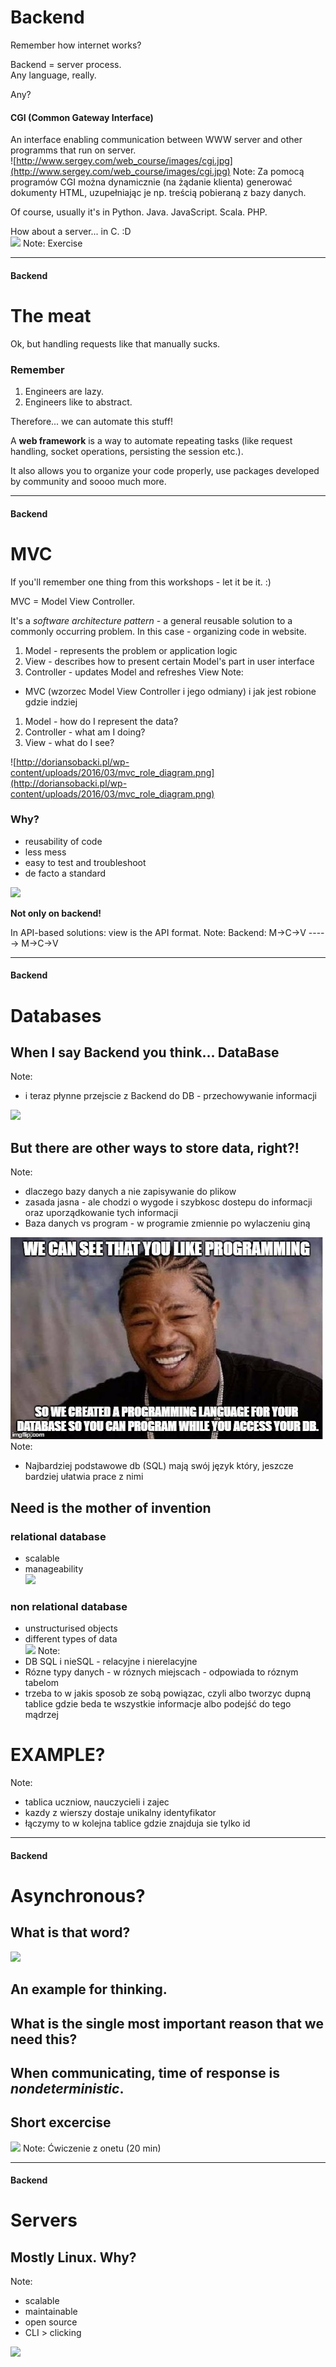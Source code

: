 # Backend
<!-- .slide: data-background-image="https://s-media-cache-ak0.pinimg.com/originals/2f/ae/e1/2faee1afb1444950f14b8feea47620ff.jpg"; background-size: 80% -->

Remember how internet works?

Backend = server process. <br />
Any language, really.

<!-- .slide: data-background-image="http://www.reactiongifs.com/r/rbp.gif" -->
Any?

#### CGI (Common Gateway Interface)
An interface enabling communication between WWW server and other programms that run on server. <br />
![http://www.sergey.com/web_course/images/cgi.jpg](http://www.sergey.com/web_course/images/cgi.jpg)
Note:
Za pomocą programów CGI można dynamicznie (na żądanie klienta) generować dokumenty HTML, uzupełniając je np. treścią pobieraną z bazy danych.

Of course, usually it's in Python. Java. JavaScript. Scala. PHP.

How about a server... in C. :D <br />
<img src="http://kimkarpeles.com/wp-content/uploads/2013/05/work-in-progress1.png" height="300px"></img>
Note:
Exercise

---

#### Backend
# The meat

<!-- .slide: data-background-image="https://68.media.tumblr.com/bde33ad2ec722b87057642e8b9a8af1e/tumblr_nwy9cfQScI1ukrx8mo1_400.gif" --> 
Ok, but handling requests like that manually sucks.

### Remember
1. Engineers are lazy. <!-- .element: class="fragment" data-fragment-index="1" -->
2. Engineers like to abstract. <!-- .element: class="fragment" data-fragment-index="2" -->

Therefore... we can automate this stuff!

<!-- .slide: data-background-image="https://s-media-cache-ak0.pinimg.com/originals/39/38/cc/3938cc46030d661fc8d5f29199063447.gif" -->

A **web framework** is a way to automate repeating tasks (like request handling, socket operations, persisting the session etc.).

It also allows you to organize your code properly, use packages developed by community and soooo much more.

---

#### Backend
# MVC

If you'll remember one thing from this workshops - let it be it. :)

MVC = Model View Controller.

It's a *software architecture pattern* - a general reusable solution to a commonly occurring problem. In this case - organizing code in website.

1. Model - represents the problem or application logic <!-- .element: class="fragment" data-fragment-index="1" -->
2. View - describes how to present certain Model's part in user interface <!-- .element: class="fragment" data-fragment-index="2" -->
3. Controller - updates Model and refreshes View <!-- .element: class="fragment" data-fragment-index="3" -->
Note:
- MVC (wzorzec Model View Controller i jego odmiany) i jak jest robione gdzie indziej

1. Model - how do I represent the data? <!-- .element: class="fragment" data-fragment-index="1" -->
2. Controller - what am I doing? <!-- .element: class="fragment" data-fragment-index="2" -->
3. View - what do I see? <!-- .element: class="fragment" data-fragment-index="3" -->

![http://doriansobacki.pl/wp-content/uploads/2016/03/mvc_role_diagram.png](http://doriansobacki.pl/wp-content/uploads/2016/03/mvc_role_diagram.png)

### Why?
- reusability of code <!-- .element: class="fragment" data-fragment-index="1" -->
- less mess <!-- .element: class="fragment" data-fragment-index="2" -->
- easy to test and troubleshoot <!-- .element: class="fragment" data-fragment-index="3" -->
- de facto a standard <!-- .element: class="fragment" data-fragment-index="4" -->

![](http://s2.quickmeme.com/img/21/2142bd8b63c2985b650a7796ee0767f0e07f8de2f6540dab06d1760b68faa134.jpg)

**Not only on backend!**

In API-based solutions: view is the API format.
Note:
Backend: M->C->V -----> M->C->V 

---

#### Backend
# Databases

## When I say Backend you think... DataBase
Note:
- i teraz płynne przejscie z Backend do DB - przechowywanie informacji

![](http://s2.quickmeme.com/img/61/61c1ee2ce9d31c894d188b7b17cacee90ffdece8bc4c4798d10100b7515820de.jpg)

## But there are other ways to store data, right?!
Note:
- dlaczego bazy danych a nie zapisywanie do plikow
- zasada jasna - ale chodzi o wygode i szybkosc dostepu do informacji oraz uporządkowanie tych informacji
- Baza danych vs program - w programie zmiennie po wylaczeniu giną

![](md/5-backend/yo_dbjpg.jpg)
Note:
- Najbardziej podstawowe db (SQL) mają swój język który, jeszcze bardziej ułatwia prace z nimi

## Need is the mother of invention

### relational database
- scalable
- manageability <br />
![](https://cdn.meme.am/cache/instances/folder946/59552946.jpg)

### non relational database
- unstructurised objects
- different types of data <br />
![](http://s.quickmeme.com/img/f9/f9b53ea30771fd3e7dc380ae3db4a0a0e2241b6ba4f2aa4feb438983a3796fdf.jpg)
Note:
- DB SQL i nieSQL - relacyjne i nierelacyjne
- Rózne typy danych - w róznych miejscach - odpowiada to róznym tabelom 
- trzeba to w jakis sposob ze sobą powiązac, czyli albo tworzyc dupną tablice gdzie beda te wszystkie informacje albo podejść do tego mądrzej

# EXAMPLE?
Note:
- tablica uczniow, nauczycieli i zajec
- kazdy z wierszy dostaje unikalny identyfikator 
- łączymy to w kolejna tablice gdzie znajduja sie tylko id

---

#### Backend
# Asynchronous?

## What is that word?
![](http://cdn3.teen.com/wp-content/uploads/2015/07/harry-potter-ron-weasley-confused.jpg)

## An example for thinking.

## What is the single most important reason that we need this?

## When communicating, time of response is *nondeterministic*.

## Short excercise
![](https://img.buzzfeed.com/buzzfeed-static/static/2014-12/30/15/enhanced/webdr10/enhanced-buzz-wide-18359-1419973035-10.jpg)
Note: 
Ćwiczenie z onetu (20 min)

--- 
#### Backend
# Servers

## Mostly Linux. Why?
Note:
- scalable
- maintainable
- open source
- CLI > clicking

![](https://www.mememaker.net/static/images/memes/4282491.jpg)
